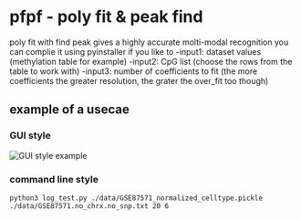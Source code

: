 # pfpf - poly fit & peak find 
poly fit with find peak gives a highly accurate molti-modal recognition 
you can complie it using pyinstaller if you like to
-input1: dataset values (methylation table for example)
-input2: CpG list (choose the rows from the table to work with)
-input3: number of coefficients to fit (the more coefficients the greater resolution, the grater the over_fit too though)

## example of a usecae
### GUI style
![GUI style example](https://github.com/noadrow/pfpf/blob/main/20231013000736.gif?raw=true)

### command line style
```
python3 log_test.py ./data/GSE87571_normalized_celltype.pickle ./data/GSE87571.no_chrx.no_snp.txt 20 6
```


